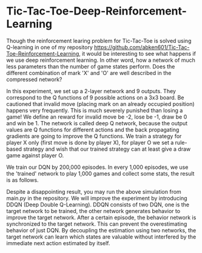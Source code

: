 # Tic-Tac-Toe-Deep-Reinforcement-Learning

Though the reinforcement learing problem for Tic-Tac-Toe is solved using Q-learning in one of my repository https://github.com/abken601/Tic-Tac-Toe-Reinforcement-Learning, it would be interesting to see what happens if we use deep reinforcement learning. In other word, how a network of much less parameters than the number of game states perform. Does the different combination of mark 'X' and 'O' are well described in the compressed network? 

In this experiment, we set up a 2-layer network and 9 outputs. They correspond to the Q functions of 9 possible actions on a 3x3 board. Be cautioned that invalid move (placing mark on an already occupied position) happens very frequently. This is much severely punished than losing a game! We define an reward for invalid move be -2, lose be -1, draw be 0 and win be 1. The network is called deep Q network, because the output values are Q functions for different actions and the back propagating gradients are going to improve the Q functions. We train a strategy for player X only (first move is done by player X), for player O we set a rule-based strategy and wish that our trained strategy can at least give a draw game against player O. 

We train our DQN by 200,000 episodes. In every 1,000 episodes, we use the 'trained' network to play 1,000 games and collect some stats, the result is as follows.




Despite a disappointing result, you may run the above simulation from main.py in the repository. We will improve the experiment by introducing DDQN (Deep Double Q-Learning). DDQN consists of two DQN, one is the target network to be trained, the other network generates behavior to improve the target network. After a certain episode, the behavior network is synchronized to the target network. This can prevent the overestimating behavior of just DQN. By decoupling the estimation using two networks, the target network can learn which states are valuable without interfered by the immediate next action estimated by itself. 
